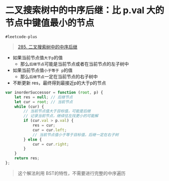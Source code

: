 
# 二叉搜索树中的中序后继：比 p.val 大的节点中键值最小的节点

`#leetcode-plus`  

> [285. 二叉搜索树中的中序后继](https://leetcode.cn/problems/inorder-successor-in-bst/)



- 如果当前节点值`大于p`的值
	- 那么`后继节点`可能是当前节点或者在当前节点的左子树中
- 如果当前节点值`小于等于 p`的值
	- 那么`后继节点`一定在当前节点的右子树中
- 不断更新 res，最终得到最接近p的大于p的节点

```javascript
var inorderSuccessor = function (root, p) {
    let res = null; // 后继节点
    let cur = root; // 当前节点
    while (cur) {
        // 当前节点值大于目标值，可能是后继
        // 记录当前节点，继续往左找更小的可能解
        if (cur.val > p.val) {
            res = cur;
            cur = cur.left;
            // 当前节点值小于等于目标值，后继一定在右子树
        } else {
            cur = cur.right;
        }
    }
    return res;
};
```

> 这个解法利用 BST的特性，不需要进行完整的中序遍历


